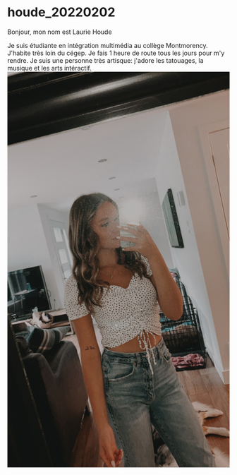 # houde_20220202


Bonjour, mon nom est Laurie Houde


Je suis étudiante en intégration multimédia au collège Montmorency. J'habite très loin du cégep. Je fais 1 heure de route tous les jours pour m'y rendre. Je suis une personne très artisque: j'adore les tatouages, la musique et les arts intéractif.
![photo](images/F8175262-BC71-4E1F-8D1C-18B0F98B6240.jpg)

